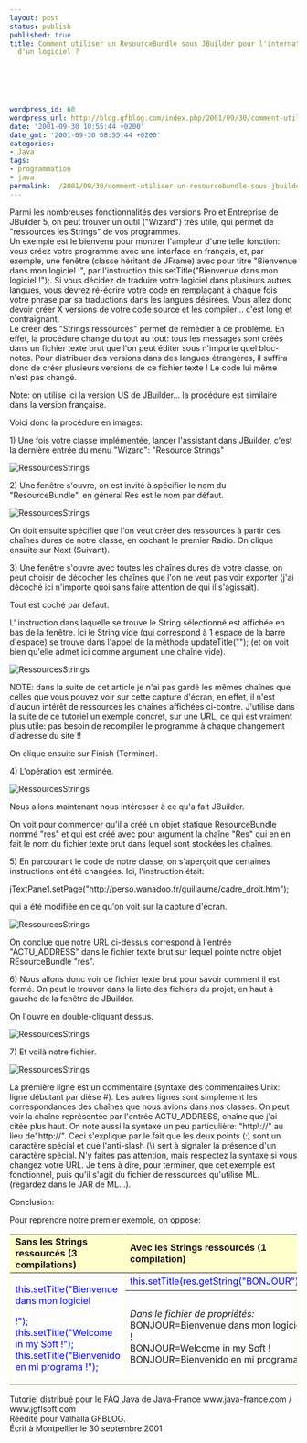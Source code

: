 ```yaml
---
layout: post
status: publish
published: true
title: Comment utiliser un ResourceBundle sous JBuilder pour l'internationalisation
  d'un logiciel ?

  
  



wordpress_id: 60
wordpress_url: http://blog.gfblog.com/index.php/2001/09/30/comment-utiliser-un-resourcebundle-sous-jbuilder-pour-linternationalisation-dun-logiciel/
date: '2001-09-30 10:55:44 +0200'
date_gmt: '2001-09-30 08:55:44 +0200'
categories:
- Java
tags:
- programmation
- java
permalink:  /2001/09/30/comment-utiliser-un-resourcebundle-sous-jbuilder-pour-linternationalisation-dun-logiciel/
---
```

<p>Parmi les nombreuses fonctionnalit&eacute;s des versions Pro et Entreprise de JBuilder 5, on peut trouver un outil (&quot;Wizard&quot;) tr&egrave;s utile, qui permet de &quot;ressources les Strings&quot; de vos programmes.<br />
  Un exemple est le bienvenu pour montrer l'ampleur d'une telle fonction: vous cr&eacute;ez votre programme avec une interface en fran&ccedil;ais, et, par exemple, une fen&ecirc;tre (classe h&eacute;ritant de JFrame) avec pour titre &quot;Bienvenue dans mon logiciel !&quot;, par l'instruction <span class="Code">this.setTitle(&quot;Bienvenue dans mon logiciel !&quot;);</span>. Si vous d&eacute;cidez de traduire votre logiciel dans plusieurs autres langues, vous devrez r&eacute;-&eacute;crire votre code en rempla&ccedil;ant &agrave; chaque fois votre phrase par sa traductions dans les langues d&eacute;sir&eacute;es. Vous allez donc devoir cr&eacute;er X versions de votre code source et les compiler... c'est long et contraignant.<br />
  Le cr&eacute;er des &quot;Strings ressourc&eacute;s&quot; permet de rem&eacute;dier &agrave; ce probl&egrave;me. En effet, la proc&eacute;dure change du tout au tout: tous les messages sont cr&eacute;&eacute;s dans un fichier texte brut que l'on peut &eacute;diter sous n'importe quel bloc-notes. Pour distribuer des versions dans des langues &eacute;trang&egrave;res, il suffira donc de cr&eacute;er plusieurs versions de ce fichier texte ! Le code lui m&ecirc;me n'est pas chang&eacute;.</p>
<p>Note: on utilise ici la version US de JBuilder... la proc&eacute;dure est similaire dans la version fran&ccedil;aise.</p>
<p>Voici donc la proc&eacute;dure en images:</p>
<p>1) Une fois votre classe impl&eacute;ment&eacute;e, lancer l'assistant dans JBuilder, c'est la derni&egrave;re entr&eacute;e du menu &quot;Wizard&quot;: &quot;Resource Strings&quot; </p>
<p><img alt="RessourcesStrings" src="./ressources/java/old/faq/jbuilder_resstrings/resstrings1.jpg" /></p>
<p>2) Une fen&ecirc;tre s'ouvre, on est invit&eacute; &agrave; sp&eacute;cifier le nom du &quot;ResourceBundle&quot;, en g&eacute;n&eacute;ral Res est le nom par d&eacute;faut.</p>
<p><img alt="RessourcesStrings" src="./ressources/java/old/faq/jbuilder_resstrings/resstrings2.jpg" /></p>
<p>On doit ensuite sp&eacute;cifier que l'on veut cr&eacute;er des ressources &agrave; partir des cha&icirc;nes dures de notre classe, en cochant le premier Radio. On clique ensuite sur Next (Suivant).</p>
<p>3) Une fen&ecirc;tre s'ouvre avec toutes les cha&icirc;nes dures de votre classe, on peut choisir de d&eacute;cocher les cha&icirc;nes que l'on ne veut pas voir exporter (j'ai d&eacute;coch&eacute; ici n'importe quoi sans faire attention de qui il s'agissait).</p>
<p>Tout est coch&eacute; par d&eacute;faut.</p>
<p>L' instruction dans laquelle se trouve le String s&eacute;lectionn&eacute; est affich&eacute;e en bas de la fen&ecirc;tre. Ici le String vide (qui correspond &agrave; 1 espace de la barre d'espace) se trouve dans l'appel de la m&eacute;thode updateTitle(&quot;&quot;); (et on voit bien qu'elle admet ici comme argument une cha&icirc;ne vide).</p>
<p><img alt="RessourcesStrings" src="./ressources/java/old/faq/jbuilder_resstrings/resstrings3.jpg" /></p>
<p>NOTE: dans la suite de cet article je n'ai pas gard&eacute; les m&ecirc;mes cha&icirc;nes que celles que vous pouvez voir sur cette capture d'&eacute;cran, en effet, il n'est d'aucun int&eacute;r&ecirc;t de ressources les cha&icirc;nes affich&eacute;es ci-contre. J'utilise dans la suite de ce tutoriel un exemple concret, sur une URL, ce qui est vraiment plus utile: pas besoin de recompiler le programme &agrave; chaque changement d'adresse du site !!</p>
<p>On clique ensuite sur Finish (Terminer).</p>
<p>4) L'op&eacute;ration est termin&eacute;e.</p>
<p><img alt="RessourcesStrings" src="./ressources/java/old/faq/jbuilder_resstrings/resstrings4.jpg" /></p>
<p>Nous allons maintenant nous int&eacute;resser &agrave; ce qu'a fait JBuilder.</p>
<p>On voit pour commencer qu'il a cr&eacute;&eacute; un objet statique ResourceBundle nomm&eacute; &quot;res&quot; et qui est cr&eacute;&eacute; avec pour argument la cha&icirc;ne &quot;Res&quot; qui en en fait le nom du fichier texte brut dans lequel sont stock&eacute;es les cha&icirc;nes.</p>
<p>5) En parcourant le code de notre classe, on s'aper&ccedil;oit que certaines instructions ont &eacute;t&eacute; chang&eacute;es. Ici, l'instruction &eacute;tait:</p>
<p class="Code">jTextPane1.setPage(&quot;http://perso.wanadoo.fr/guillaume/cadre_droit.htm&quot;);</p>
<p>qui a &eacute;t&eacute; modifi&eacute;e en ce qu'on voit sur la capture d'&eacute;cran.</p>
<p><img alt="RessourcesStrings" src="./ressources/java/old/faq/jbuilder_resstrings/resstrings5.jpg" /></p>
<p>On conclue que notre URL ci-dessus correspond &agrave; l'entr&eacute;e &quot;ACTU_ADDRESS&quot; dans le fichier texte brut sur lequel pointe notre objet REsourceBundle &quot;res&quot;.</p>
<p>6) Nous allons donc voir ce fichier texte brut pour savoir comment il est form&eacute;. On peut le trouver dans la liste des fichiers du projet, en haut &agrave; gauche de la fen&ecirc;tre de JBuilder.</p>
<p>On l'ouvre en double-cliquant dessus.</p>
<p><img alt="RessourcesStrings" src="./ressources/java/old/faq/jbuilder_resstrings/resstrings6.jpg" /></p>
<p>7) Et voil&agrave; notre fichier.</p>
<p><img alt="RessourcesStrings" src="./ressources/java/old/faq/jbuilder_resstrings/resstrings7.jpg" /></p>
<p>La premi&egrave;re ligne est un commentaire (syntaxe des commentaires Unix: ligne d&eacute;butant par di&egrave;se #). Les autres lignes sont simplement les correspondances des cha&icirc;nes que nous avions dans nos classes. On peut voir la cha&icirc;ne repr&eacute;sent&eacute;e par l'entr&eacute;e ACTU_ADDRESS, cha&icirc;ne que j'ai cit&eacute;e plus haut. On note aussi la syntaxe un peu particuli&egrave;re: &quot;http\://&quot; au lieu de&quot;http://&quot;. Ceci s'explique par le fait que les deux points (:) sont un caract&egrave;re sp&eacute;cial et que l'anti-slash (\) sert &agrave; signaler la pr&eacute;sence d'un caract&egrave;re sp&eacute;cial. N'y faites pas attention, mais respectez la syntaxe si vous changez votre URL. Je tiens &agrave; dire, pour terminer, que cet exemple est fonctionnel, puis qu'il s'agit du fichier de ressources qu'utilise ML. (regardez dans le JAR de ML...).</p>
<p>Conclusion:</p>
<p>Pour reprendre notre premier exemple, on oppose:</p>
<table width="100%" border="1" cellspacing="0" bordercolor="#FFFFCC">
<tr bgcolor="#FFFFCC">
<td><b>Sans les Strings ressourc&eacute;s (3 compilations)</b></td>
<td><b>Avec les Strings ressourc&eacute;s (1 compilation)</b></td>
</tr>
<tr>
<td rowspan="2">
<p class="Code"><font color="#0000FF"> this.setTitle(&quot;Bienvenue dans mon logiciel</p>
<p>        !&quot;);<br />
        this.setTitle(&quot;Welcome in my Soft !&quot;);<br />
        this.setTitle(&quot;Bienvenido en mi programa !&quot;); </font></p>
</td>
<td><font color="#0000FF" class="Code">this.setTitle(res.getString(&quot;BONJOUR&quot;));</font></td>
</tr>
<tr>
<td>
<p><i>Dans le fichier de propri&eacute;t&eacute;s:</i><br />
        <span class="Code">BONJOUR=Bienvenue dans mon logiciel !<br />
        BONJOUR=Welcome in my Soft !<br />
        BONJOUR=Bienvenido en mi programa !</span></p>
</td>
</tr>
</table>
<p>Tutoriel distribu&eacute; pour le FAQ Java de Java-France www.java-france.com / www.jgflsoft.com<br />
  R&eacute;&eacute;dit&eacute; pour Valhalla GFBLOG. <br />
  &Eacute;crit &agrave; Montpellier le 30 septembre 2001</p>
